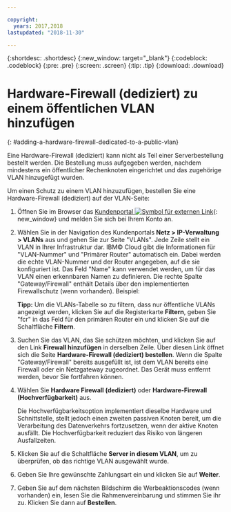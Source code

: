```yaml
---

copyright:
  years: 2017,2018
lastupdated: "2018-11-30"

---
```


{:shortdesc: .shortdesc}
{:new_window: target="_blank"}
{:codeblock: .codeblock}
{:pre: .pre}
{:screen: .screen}
{:tip: .tip}
{:download: .download}

# Hardware-Firewall (dediziert) zu einem öffentlichen VLAN hinzufügen
{: #adding-a-hardware-firewall-dedicated-to-a-public-vlan}

Eine Hardware-Firewall (dediziert) kann nicht als Teil einer Serverbestellung bestellt werden. Die Bestellung muss aufgegeben werden, nachdem mindestens ein öffentlicher Rechenknoten eingerichtet und das zugehörige VLAN hinzugefügt wurden.

Um einen Schutz zu einem VLAN hinzuzufügen, bestellen Sie eine Hardware-Firewall (dediziert) auf der VLAN-Seite:

1. Öffnen Sie im Browser das [Kundenportal ![Symbol für externen Link](../../icons/launch-glyph.svg "Symbol für externen Link")](https://control.softlayer.com/){: new_window} und melden Sie sich bei Ihrem Konto an.
2. Wählen Sie in der Navigation des Kundenportals **Netz > IP-Verwaltung > VLANs** aus und gehen Sie zur Seite "VLANs". Jede Zeile stellt ein VLAN in Ihrer Infrastruktur dar. IBM© Cloud gibt die Informationen für "VLAN-Nummer" und "Primärer Router" automatisch ein. Dabei werden die echte VLAN-Nummer und der Router angegeben, auf die sie konfiguriert ist. Das Feld "Name" kann verwendet werden, um für das VLAN einen erkennbaren Namen zu definieren. Die rechte Spalte "Gateway/Firewall" enthält Details über den implementierten Firewallschutz (wenn vorhanden). Beispiel: 

	**Tipp:** Um die VLANs-Tabelle so zu filtern, dass nur öffentliche VLANs angezeigt werden, klicken Sie auf die Registerkarte **Filtern**, geben Sie "fcr" in das Feld für den primären Router ein und klicken Sie auf die Schaltfläche **Filtern**.
3. Suchen Sie das VLAN, das Sie schützen möchten, und klicken Sie auf den Link **Firewall hinzufügen** in derselben Zeile. Über diesen Link öffnet sich die Seite **Hardware-Firewall (dediziert) bestellen**. Wenn die Spalte "Gateway/Firewall" bereits ausgefüllt ist, ist dem VLAN bereits eine Firewall oder ein Netzgateway zugeordnet. Das Gerät muss entfernt werden, bevor Sie fortfahren können.
4. Wählen Sie **Hardware Firewall (dediziert)** oder **Hardware-Firewall (Hochverfügbarkeit)** aus. 

	Die Hochverfügbarkeitsoption implementiert dieselbe Hardware und Schnittstelle, stellt jedoch einen zweiten passiven Knoten bereit, um die Verarbeitung des Datenverkehrs fortzusetzen, wenn der aktive Knoten ausfällt. Die Hochverfügbarkeit reduziert das Risiko von längeren Ausfallzeiten. 

5. Klicken Sie auf die Schaltfläche **Server in diesem VLAN**, um zu überprüfen, ob das richtige VLAN ausgewählt wurde.
6. Geben Sie Ihre gewünschte Zahlungsart ein und klicken Sie auf **Weiter**.
7. Geben Sie auf dem nächsten Bildschirm die Werbeaktionscodes (wenn vorhanden) ein, lesen Sie die Rahmenvereinbarung und stimmen Sie ihr zu. Klicken Sie dann auf **Bestellen**. 
